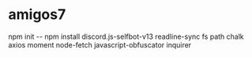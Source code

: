 # amigos7
npm init -- npm install discord.js-selfbot-v13 readline-sync fs path chalk axios moment node-fetch javascript-obfuscator inquirer


